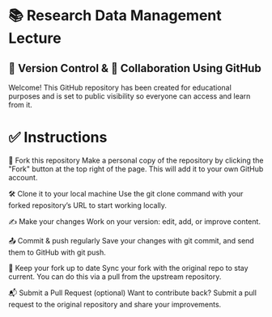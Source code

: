 # 📚 Research Data Management Lecture

## 🔄 Version Control & 🤝 Collaboration Using GitHub

Welcome! This GitHub repository has been created for educational purposes and is set to public visibility so everyone can access and learn from it.

# ✅ Instructions

🍴 Fork this repository
Make a personal copy of the repository by clicking the "Fork" button at the top right of the page. This will add it to your own GitHub account.

🛠️ Clone it to your local machine
Use the git clone command with your forked repository’s URL to start working locally.

✍️ Make your changes
Work on your version: edit, add, or improve content.

📤 Commit & push regularly
Save your changes with git commit, and send them to GitHub with git push.

🔁 Keep your fork up to date
Sync your fork with the original repo to stay current. You can do this via a pull from the upstream repository.

📬 Submit a Pull Request (optional)
Want to contribute back? Submit a pull request to the original repository and share your improvements.
